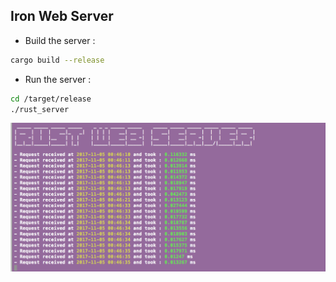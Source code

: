 ## Iron Web Server

 - Build the server :

```sh
cargo build --release
```

- Run the server : 

```sh
cd /target/release
./rust_server
```

![index](https://github.com/Just1B/Rust_web_server/raw/master/screen/screen.png)